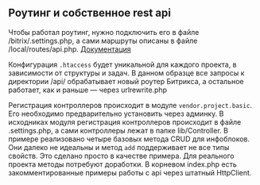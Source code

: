 ## Роутинг и собственное rest api
Чтобы работал роутинг, нужно подключить его в файле /bitrix/.settings.php,
а сами маршруты описаны в файле /local/routes/api.php. [Документация](https://dev.1c-bitrix.ru/learning/course/index.php?COURSE_ID=43&CHAPTER_ID=013764&LESSON_PATH=3913.3516.5062.13764)

Конфигурация `.htaccess` будет уникальной для каждого проекта, в зависимости от структуры и задач.
В данном образце все запросы к директории /api/ обрабатывает новый роутер Битрикса,
а остальное работает, как и раньше — через urlrewrite.php

Регистрация контроллеров происходит в модуле `vendor.project.basic`. Его необходимо предварительно установить через админку.
В исходниках модуля регистрация контроллеров происходит в файле .settings.php, а сами контроллеры лежат в папке lib/Controller.
В примере реализовано четыре базовых метода CRUD для инфоблоков. Они далеко не идеальны и метод `add`
поддерживает не все типы свойств.
Это сделано просто в качестве примера. Для реального проекта методы потребуют доработки.
В корневом index.php есть закомментированные примеры работы с api через штатный HttpClient.